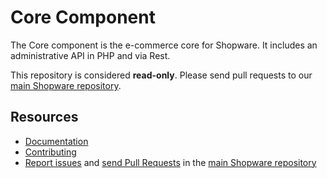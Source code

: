 Core Component
==============

The Core component is the e-commerce core for Shopware. It includes an administrative API in PHP and via Rest.

This repository is considered **read-only**. Please send pull requests
to our [main Shopware repository](https://github.com/shopware/platform). 

Resources
---------

  * [Documentation](https://developers.shopware.com)
  * [Contributing](https://developers.shopware.com/community/contributing-code/)
  * [Report issues](https://github.com/shopware/platform/issues) and
    [send Pull Requests](https://github.com/shopware/platform/pulls)
    in the [main Shopware repository](https://github.com/shopware/platform)